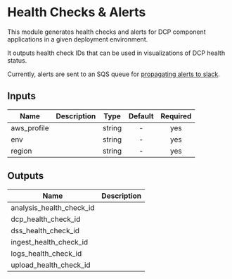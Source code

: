 # Health Checks & Alerts

This module generates health checks and alerts for DCP component applications in a given deployment environment.

It outputs health check IDs that can be used in visualizations of DCP health status.

Currently, alerts are sent to an SQS queue for [propagating alerts to slack](https://github.com/HumanCellAtlas/logs/tree/master/apps/cwl_to_slack).

<!-- START -->

## Inputs

| Name | Description | Type | Default | Required |
|------|-------------|:----:|:-----:|:-----:|
| aws_profile |  | string | - | yes |
| env |  | string | - | yes |
| region |  | string | - | yes |

## Outputs

| Name | Description |
|------|-------------|
| analysis_health_check_id |  |
| dcp_health_check_id |  |
| dss_health_check_id |  |
| ingest_health_check_id |  |
| logs_health_check_id |  |
| upload_health_check_id |  |

<!-- END -->
